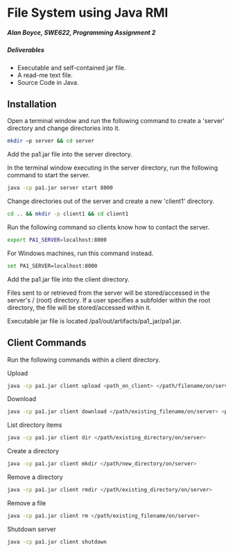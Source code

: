 # File System using Java RMI 

##### Alan Boyce, SWE622, Programming Assignment 2

##### Deliverables
- Executable and self-contained jar file.
- A read-me text file. 
- Source Code in Java.

## Installation 

Open a terminal window and run the following command to create a 'server' directory and change directories into it.

 ```bash
 mkdir –p server && cd server
 ```
 
Add the pa1.jar file into the server directory. 


In the terminal window executing in the server directory, run the following command to start the server.
 
 ```bash
 java -cp pa1.jar server start 8000
 ```

Change directories out of the server and create a new 'client1' directory.

 ```bash
 cd .. && mkdir -p client1 && cd client1
 ```
 
Run the following command so clients know how to contact the server.

  ```bash
  export PA1_SERVER=localhost:8000
  ```

For Windows machines, run this command instead.
  ```bash
  set PA1_SERVER=localhost:8000
  ```
Add the pa1.jar file into the client directory. 

Files sent to or retrieved from the server will be stored/accessed in the server's / (root) directory. 
If a user specifies a subfolder within the root directory, the file will be stored/accessed within it.

Executable jar file is located /pa1/out/artifacts/pa1_jar/pa1.jar.

## Client Commands 

Run the following commands within a client directory.

Upload
  ```bash
  java -cp pa1.jar client upload <path_on_client> </path/filename/on/server>
  ```

Download
  ```bash
  java -cp pa1.jar client download </path/existing_filename/on/server> <path_on_client>
  ```

List directory items
  ```bash
  java -cp pa1.jar client dir </path/existing_directory/on/server>
  ```

Create a directory 
  ```bash
  java -cp pa1.jar client mkdir </path/new_directory/on/server>
  ```

Remove a directory 
  ```bash
  java -cp pa1.jar client rmdir </path/existing_directory/on/server>
  ```

Remove a file
  ```bash
  java -cp pa1.jar client rm </path/existing_filename/on/server>
  ```

Shutdown server 
  ```bash
  java -cp pa1.jar client shutdown
  ```

